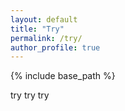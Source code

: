 ```yaml
---
layout: default
title: "Try"
permalink: /try/
author_profile: true
---
```


{% include base_path %}

try try try 
